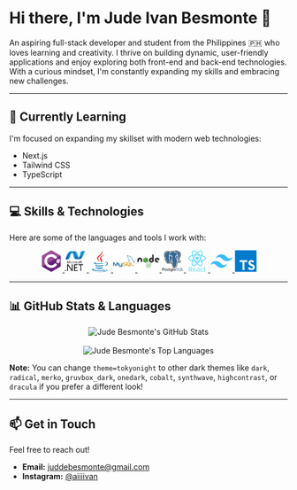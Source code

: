 # Hi there, I'm Jude Ivan Besmonte 👋

An aspiring full-stack developer and student from the Philippines 🇵🇭 who loves learning and creativity. I thrive on building dynamic, user-friendly applications and enjoy exploring both front-end and back-end technologies. With a curious mindset, I'm constantly expanding my skills and embracing new challenges.

---

## 🌱 Currently Learning

I'm focused on expanding my skillset with modern web technologies:

* Next.js
* Tailwind CSS
* TypeScript

---

## 💻 Skills & Technologies

Here are some of the languages and tools I work with:

<p align="center"> <a href="https://www.w3schools.com/cs/" target="_blank" rel="noreferrer"> <img src="https://raw.githubusercontent.com/devicons/devicon/master/icons/csharp/csharp-original.svg" alt="C#" width="40" height="40"/> </a>
  <a href="https://dotnet.microsoft.com/" target="_blank" rel="noreferrer"> <img src="https://raw.githubusercontent.com/devicons/devicon/master/icons/dot-net/dot-net-original-wordmark.svg" alt=".NET" width="40" height="40"/> </a>
  <a href="https://www.java.com" target="_blank" rel="noreferrer"> <img src="https://raw.githubusercontent.com/devicons/devicon/master/icons/java/java-original.svg" alt="Java" width="40" height="40"/> </a>
  <a href="https://www.mysql.com/" target="_blank" rel="noreferrer"> <img src="https://raw.githubusercontent.com/devicons/devicon/master/icons/mysql/mysql-original-wordmark.svg" alt="MySQL" width="40" height="40"/> </a>
  <a href="https://nodejs.org" target="_blank" rel="noreferrer"> <img src="https://raw.githubusercontent.com/devicons/devicon/master/icons/nodejs/nodejs-original-wordmark.svg" alt="Node.js" width="40" height="40"/> </a>
  <a href="https://www.postgresql.org" target="_blank" rel="noreferrer"> <img src="https://raw.githubusercontent.com/devicons/devicon/master/icons/postgresql/postgresql-original-wordmark.svg" alt="PostgreSQL" width="40" height="40"/> </a>
  <a href="https://reactjs.org/" target="_blank" rel="noreferrer"> <img src="https://raw.githubusercontent.com/devicons/devicon/master/icons/react/react-original-wordmark.svg" alt="React" width="40" height="40"/> </a>
  <a href="https://tailwindcss.com/" target="_blank" rel="noreferrer"> <img src="https://raw.githubusercontent.com/devicons/devicon/master/icons/tailwindcss/tailwindcss-plain.svg" alt="Tailwind CSS" width="40" height="40"/> </a>
  <a href="https://www.typescriptlang.org/" target="_blank" rel="noreferrer"> <img src="https://raw.githubusercontent.com/devicons/devicon/master/icons/typescript/typescript-original.svg" alt="TypeScript" width="40" height="40"/> </a>
</p>

---

## 📊 GitHub Stats & Languages 

<p align="center">
  <img src="https://github-readme-stats.vercel.app/api?username=judebesmonte&show_icons=true&theme=tokyonight" alt="Jude Besmonte's GitHub Stats" />
  <br/> <br/>
  <img src="https://github-readme-stats.vercel.app/api/top-langs/?username=judebesmonte&layout=compact&theme=tokyonight" alt="Jude Besmonte's Top Languages" />
</p>

**Note:** You can change `theme=tokyonight` to other dark themes like `dark`, `radical`, `merko`, `gruvbox_dark`, `onedark`, `cobalt`, `synthwave`, `highcontrast`, or `dracula` if you prefer a different look!

---

## 📫 Get in Touch

Feel free to reach out!

* **Email:** [juddebesmonte@gmail.com](mailto:juddebesmonte@gmail.com)
* **Instagram:** [@aiiiivan](https://instagram.com/aiiiivan)
